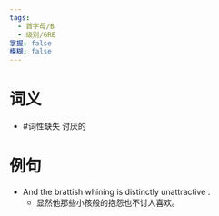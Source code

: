 ```yaml
---
tags:
  - 首字母/B
  - 级别/GRE
掌握: false
模糊: false
---
```

# 词义
- #词性缺失 讨厌的
# 例句
- And the brattish whining is distinctly unattractive .
	- 显然他那些小孩般的抱怨也不讨人喜欢。
